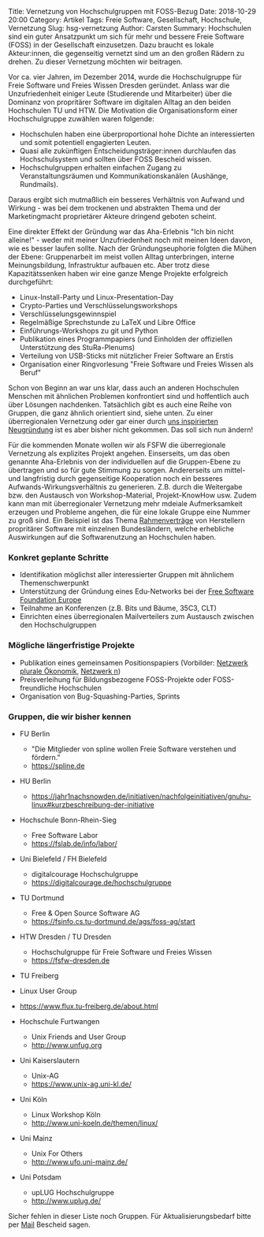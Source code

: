 Title: Vernetzung von Hochschulgruppen mit FOSS-Bezug
Date: 2018-10-29 20:00
Category: Artikel
Tags: Freie Software, Gesellschaft, Hochschule, Vernetzung
Slug: hsg-vernetzung
Author: Carsten
Summary: Hochschulen sind ein guter Ansatzpunkt um sich für mehr und bessere Freie Software (FOSS) in der Gesellschaft einzusetzen. Dazu braucht es lokale Akteur:innen, die gegenseitig vernetzt sind um an den großen Rädern zu drehen. Zu dieser Vernetzung möchten wir beitragen.

Vor ca. vier Jahren, im Dezember 2014, wurde die Hochschulgruppe für Freie Software und Freies Wissen Dresden geründet. Anlass war die Unzufriedenheit einiger Leute (Studierende und Mitarbeiter) über die Dominanz von propritärer Software im digitalen Alltag an den beiden Hochschulen TU und HTW.
Die Motivation die Organisationsform einer Hochschulgruppe zuwählen waren folgende:

* Hochschulen haben eine überproportional hohe Dichte an interessierten und somit potentiell engagierten Leuten.
* Quasi alle zukünftigen Entscheidungsträger:innen durchlaufen das Hochschulsystem und sollten über FOSS Bescheid wissen.
* Hochschulgruppen erhalten einfachen Zugang zu Veranstaltungsräumen und Kommunikationskanälen (Aushänge, Rundmails).

Daraus ergibt sich mutmaßlich ein besseres Verhältnis von Aufwand und Wirkung - was bei dem trockenen und abstrakten Thema und der Marketingmacht proprietärer Akteure dringend geboten scheint.

Eine direkter Effekt der Gründung war das Aha-Erlebnis "Ich bin nicht alleine!" - weder mit meiner Unzufriedenheit noch mit meinen Ideen davon, wie es besser laufen sollte.
Nach der Gründungseuphorie folgten die Mühen der Ebene: Gruppenarbeit im meist vollen Alltag unterbringen, interne Meinungsbildung, Infrastruktur aufbauen etc. Aber trotz diese Kapazitätssenken haben wir eine ganze Menge Projekte erfolgreich durchgeführt:

* Linux-Install-Party und Linux-Presentation-Day
* Crypto-Parties und Verschlüsselungsworkshops
* Verschlüsselungsgewinnspiel
* Regelmäßige Sprechstunde zu LaTeX und Libre Office
* Einführungs-Workshops zu git und Python
* Publikation eines Programmpapiers (und Einholden der offiziellen Unterstützung des StuRa-Plenums)
* Verteilung von USB-Sticks mit nützlicher Freier Software an Erstis
* Organisation einer Ringvorlesung "Freie Software und Freies Wissen als Beruf"

Schon von Beginn an war uns klar, dass auch an anderen Hochschulen Menschen mit ähnlichen Problemen konfrontiert sind und hoffentlich auch über Lösungen nachdenken.
Tatsächlich gibt es auch eine Reihe von Gruppen, die ganz ähnlich orientiert sind, siehe unten.
Zu einer überregionalen Vernetzung oder gar einer durch [uns inspirierten Neugründung](https://fsfw-dresden.de/fork) ist es aber bisher nicht gekommen. Das soll sich nun ändern!

Für die kommenden Monate wollen wir als FSFW die überregionale Vernetzung als explizites Projekt angehen.
Einserseits, um das oben genannte Aha-Erlebnis von der individuellen auf die Gruppen-Ebene zu übertragen und so für gute Stimmung zu sorgen.
Andererseits um mittel- und langfristig durch gegenseitige Kooperation noch ein besseres Aufwands-Wirkungsverhältnis zu generieren. Z.B. durch die Weitergabe bzw. den Austausch von Workshop-Material, Projekt-KnowHow usw. Zudem kann man mit überregionaler Vernetzung mehr mdeiale Aufmerksamkeit erzeugen und Probleme angehen, die für eine lokale Gruppe eine Nummer zu groß sind. Ein Beispiel ist das Thema [Rahmenverträge](https://fsfw-dresden.de/landesvertrag) von Herstellern propritärer Software mit einzelnen Bundesländern, welche erhebliche Auswirkungen auf die Softwarenutzung an Hochschulen haben.

### Konkret geplante Schritte

* Identifikation möglichst aller interessierter Gruppen mit ähnlichem Themenschwerpunkt
* Unterstützung der Gründung eines Edu-Networks bei der [Free Software Foundation Europe](https://fsfe.org)
* Teilnahme an Konferenzen (z.B. Bits und Bäume, 35C3, CLT)
* Einrichten eines überregionalen Mailverteilers zum Austausch zwischen den Hochschulgruppen

### Mögliche längerfristige Projekte

* Publikation eines gemeinsamen Positionspapiers (Vorbilder: [Netzwerk plurale Ökonomik](https://www.plurale-oekonomik.de/projekte/offener-brief/), [Netzwerk n](https://netzwerk-n.org/ueber-uns/was-wir-machen/#positionspapier))
* Preisverleihung für Bildungsbezogene FOSS-Projekte oder FOSS-freundliche Hochschulen
* Organisation von Bug-Squashing-Parties, Sprints

### Gruppen, die wir bisher kennen

* FU Berlin
  * "Die Mitglieder von spline wollen Freie Software verstehen und fördern."
  * https://spline.de

* HU Berlin
  * https://jahr1nachsnowden.de/initiativen/nachfolgeinitiativen/gnuhu-linux#kurzbeschreibung-der-initiative

* Hochschule Bonn-Rhein-Sieg
  * Free Software Labor
  * https://fslab.de/info/labor/

* Uni Bielefeld / FH Bielefeld
  * digitalcourage Hochschulgruppe
  * https://digitalcourage.de/hochschulgruppe

* TU Dortmund
  * Free & Open Source Software AG
  * https://fsinfo.cs.tu-dortmund.de/ags/foss-ag/start

* HTW Dresden / TU Dresden
  * Hochschulgruppe für Freie Software und Freies Wissen
  * https://fsfw-dresden.de

*  TU Freiberg
  * Linux User Group
  * https://www.flux.tu-freiberg.de/about.html

* Hochschule Furtwangen
  * Unix Friends and User Group
  * http://www.unfug.org

* Uni Kaiserslautern
  * Unix-AG
  * https://www.unix-ag.uni-kl.de/

* Uni Köln
  * Linux Workshop Köln
  * http://www.uni-koeln.de/themen/linux/

* Uni Mainz
  * Unix For Others
  * http://www.ufo.uni-mainz.de/

* Uni Potsdam
  * upLUG Hochschulgruppe
  * http://www.uplug.de/

Sicher fehlen in dieser Liste noch Gruppen. Für Aktualisierungsbedarf bitte per [Mail](mailto:kontakt@fsfw-dresden.de) Bescheid sagen.
